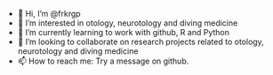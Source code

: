 - 👋 Hi, I’m @frkrgp
- 👀 I’m interested in otology, neurotology and diving medicine
- 🌱 I’m currently learning to work with github, R and Python
- 💞️ I’m looking to collaborate on research projects related to otology, neurotology and diving medicine
- 📫 How to reach me: Try a message on github.

<!---
frkrgp/frkrgp is a ✨ special ✨ repository because its `README.md` (this file) appears on your GitHub profile.
You can click the Preview link to take a look at your changes.
--->
